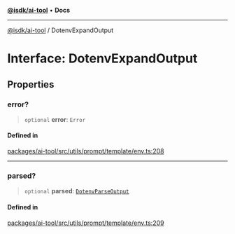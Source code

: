 [**@isdk/ai-tool**](../README.md) • **Docs**

***

[@isdk/ai-tool](../globals.md) / DotenvExpandOutput

# Interface: DotenvExpandOutput

## Properties

### error?

> `optional` **error**: `Error`

#### Defined in

[packages/ai-tool/src/utils/prompt/template/env.ts:208](https://github.com/isdk/ai-tool.js/blob/b0813174e9b350ae47231f8e5f885150313123b0/src/utils/prompt/template/env.ts#L208)

***

### parsed?

> `optional` **parsed**: [`DotenvParseOutput`](DotenvParseOutput.md)

#### Defined in

[packages/ai-tool/src/utils/prompt/template/env.ts:209](https://github.com/isdk/ai-tool.js/blob/b0813174e9b350ae47231f8e5f885150313123b0/src/utils/prompt/template/env.ts#L209)
